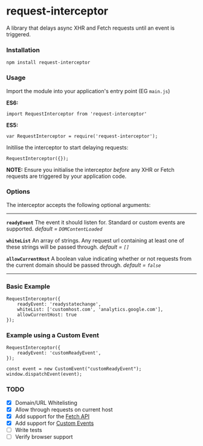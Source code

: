# request-interceptor
A library that delays async XHR and Fetch requests until an event is triggered.

### Installation
`npm install request-interceptor`

### Usage
Import the module into your application's entry point (EG `main.js`)

**ES6:**

	import RequestInterceptor from 'request-interceptor'

**ES5:**

	var RequestInterceptor = require('request-interceptor');


Initilise the interceptor to start delaying requests:

	RequestInterceptor({});

**NOTE:** Ensure you initialise the interceptor *before* any XHR or Fetch requests are triggered by your application code.

### Options

The interceptor accepts the following optional arguments:

---

**`readyEvent`**
The event it should listen for. Standard or custom events are supported.
*default = `DOMContentLoaded`*

**`whiteList`**
An array of strings. Any request url containing at least one of these strings will be passed through.
*default = `[]`*

**`allowCurrentHost`**
A boolean value indicating whether or not requests from the current domain should be passed through.
*default = `false`*

---

### Basic Example

	RequestInterceptor({
		readyEvent: 'readystatechange',
		whiteList: ['customhost.com', 'analytics.google.com'],
		allowCurrentHost: true
	});

### Example using a Custom Event

	RequestInterceptor({
		readyEvent: 'customReadyEvent',
	});

	const event = new CustomEvent("customReadyEvent");
	window.dispatchEvent(event);


### TODO

- [X] Domain/URL Whitelisting
- [x] Allow through requests on current host
- [x] Add support for the [Fetch API](https://developer.mozilla.org/en/docs/Web/API/Fetch_API)
- [x] Add support for [Custom Events](https://developer.mozilla.org/en-US/docs/Web/API/CustomEvent/CustomEvent)
- [ ] Write tests
- [ ] Verify browser support